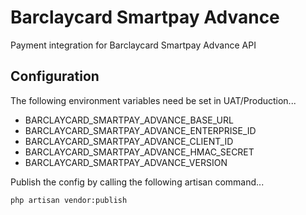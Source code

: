 # Barclaycard Smartpay Advance

Payment integration for Barclaycard Smartpay Advance API

## Configuration

The following environment variables need be set in UAT/Production...

- BARCLAYCARD_SMARTPAY_ADVANCE_BASE_URL
- BARCLAYCARD_SMARTPAY_ADVANCE_ENTERPRISE_ID
- BARCLAYCARD_SMARTPAY_ADVANCE_CLIENT_ID
- BARCLAYCARD_SMARTPAY_ADVANCE_HMAC_SECRET
- BARCLAYCARD_SMARTPAY_ADVANCE_VERSION

Publish the config by calling the following artisan command...

```
php artisan vendor:publish
```